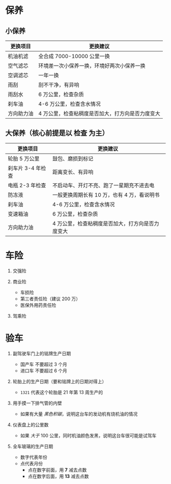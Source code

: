 # 保养

## 小保养

| 更换项目   | 更换建议                                         |
| ---------- | ------------------------------------------------ |
| 机油机滤   | 全合成 7000-10000 公里一换                       |
| 空气滤芯   | 环境差一次小保养一换，环境好两次小保养一换       |
| 空调滤芯   | 一年一换                                         |
| 雨刮       | 刮不干净，有异响                                 |
| 雨刮水     | 6 万公里，检查杂质                               |
| 刹车油     | 4-6 万公里，检查含水情况                         |
| 方向助力油 | 4 万公里，检查粘稠度是否加大，打方向是否力度变大 |

## 大保养（核心前提是以 **检查** 为主）

| 更换项目          | 更换建议                                         |
| ----------------- | ------------------------------------------------ |
| 轮胎 5 万公里     | 鼓包、磨损到标记                                 |
| 刹车片 3-4 年检查 | 距离变长、有异响                                 |
| 电瓶 2-3 年检查   | 不启动车、开灯不亮、跑了一星期充不进去电         |
| 防冻液            | 一般更换周期长有 10 万，也有 4 万，看说明书      |
| 刹车油            | 4-6 万公里，检查含水情况                         |
| 变速箱油          | 6 万公里，检查杂质                               |
| 方向助力油        | 4 万公里，检查粘稠度是否加大，打方向是否力度变大 |

# 车险

1. 交强险
2. 商业险

   - 车损险
   - 第三者责任险（建议 200 万）
   - 医保外用药责任险

3. 驾乘险

# 验车

1. 副驾驶车门上的铭牌生产日期

   - 国产车 不要超过 3 个月
   - 进口车 不要超过 6 个月

2. 轮胎上的生产日期（要和铭牌上的日期对得上）

   - `1321` 代表这个轮胎是 21 年第 13 周生产的

3. 用手摸一下排气管的内壁

   - 如果有大量 _黑色积碳_，说明这台车的发动机有烧机油的情况

4. 仪表盘上的公里数

   - 如果 _大于_ 100 公里，同时机油颜色发黑，说明这台车很可能是试驾车

5. 全车玻璃的生产日期

   - 数字代表年份
   - 点代表月份
     - 点在数字前面，用 **7** 减去点数
     - 点在数字后面，用 **13** 减去点数
